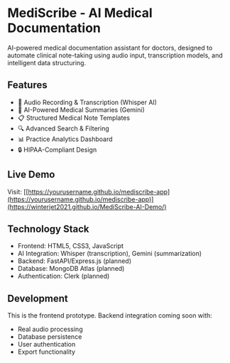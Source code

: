 # MediScribe - AI Medical Documentation

AI-powered medical documentation assistant for doctors, designed to automate clinical note-taking using audio input, transcription models, and intelligent data structuring.

## Features

- 🎤 Audio Recording & Transcription (Whisper AI)
- 🤖 AI-Powered Medical Summaries (Gemini)
- 📋 Structured Medical Note Templates
- 🔍 Advanced Search & Filtering
- 📊 Practice Analytics Dashboard
- 🔒 HIPAA-Compliant Design

## Live Demo

Visit: [[https://yourusername.github.io/mediscribe-app](https://yourusername.github.io/mediscribe-app)](https://winterjet2021.github.io/MediScribe-AI-Demo/)

## Technology Stack

- Frontend: HTML5, CSS3, JavaScript
- AI Integration: Whisper (transcription), Gemini (summarization)
- Backend: FastAPI/Express.js (planned)
- Database: MongoDB Atlas (planned)
- Authentication: Clerk (planned)

## Development

This is the frontend prototype. Backend integration coming soon with:
- Real audio processing
- Database persistence
- User authentication
- Export functionality
